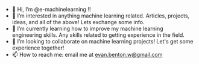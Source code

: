- 👋 Hi, I’m @e-machinelearning !!
- 👀 I’m interested in anything machine learning related. Articles, projects, ideas, and all of the above! Lets exchange some info. 
- 🌱 I’m currently learning how to improve my machine learning engineering skills. Any skills related to getting experience in the field. 
- 💞️ I’m looking to collaborate on machine learning projects! Let's get some experience together!
- 📫 How to reach me: email me at evan.benton.w@gmail.com

<!---
e-machinelearning/e-machinelearning is a ✨ special ✨ repository because its `README.md` (this file) appears on your GitHub profile.
You can click the Preview link to take a look at your changes.
--->
